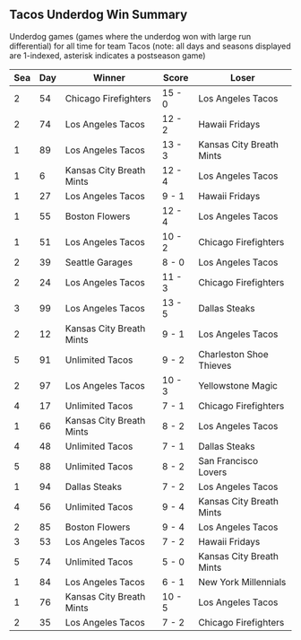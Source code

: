 ## Tacos Underdog Win Summary



Underdog games (games where the underdog won with large run differential) for all time for team Tacos (note: all days and seasons displayed are 1-indexed, asterisk indicates a postseason game)


| Sea | Day | Winner | Score | Loser | 
| ------ |------ |------ |------ |------ |
| 2 | 54 | Chicago Firefighters | 15 - 0 | Los Angeles Tacos | 
| 2 | 74 | Los Angeles Tacos | 12 - 2 | Hawaii Fridays | 
| 1 | 89 | Los Angeles Tacos | 13 - 3 | Kansas City Breath Mints | 
| 1 | 6 | Kansas City Breath Mints | 12 - 4 | Los Angeles Tacos | 
| 1 | 27 | Los Angeles Tacos | 9 - 1 | Hawaii Fridays | 
| 1 | 55 | Boston Flowers | 12 - 4 | Los Angeles Tacos | 
| 1 | 51 | Los Angeles Tacos | 10 - 2 | Chicago Firefighters | 
| 2 | 39 | Seattle Garages | 8 - 0 | Los Angeles Tacos | 
| 2 | 24 | Los Angeles Tacos | 11 - 3 | Chicago Firefighters | 
| 3 | 99 | Los Angeles Tacos | 13 - 5 | Dallas Steaks | 
| 2 | 12 | Kansas City Breath Mints | 9 - 1 | Los Angeles Tacos | 
| 5 | 91 | Unlimited Tacos | 9 - 2 | Charleston Shoe Thieves | 
| 2 | 97 | Los Angeles Tacos | 10 - 3 | Yellowstone Magic | 
| 4 | 17 | Unlimited Tacos | 7 - 1 | Chicago Firefighters | 
| 1 | 66 | Kansas City Breath Mints | 8 - 2 | Los Angeles Tacos | 
| 4 | 48 | Unlimited Tacos | 7 - 1 | Dallas Steaks | 
| 5 | 88 | Unlimited Tacos | 8 - 2 | San Francisco Lovers | 
| 1 | 94 | Dallas Steaks | 7 - 2 | Los Angeles Tacos | 
| 4 | 56 | Unlimited Tacos | 9 - 4 | Kansas City Breath Mints | 
| 2 | 85 | Boston Flowers | 9 - 4 | Los Angeles Tacos | 
| 3 | 53 | Los Angeles Tacos | 7 - 2 | Hawaii Fridays | 
| 5 | 74 | Unlimited Tacos | 5 - 0 | Kansas City Breath Mints | 
| 1 | 84 | Los Angeles Tacos | 6 - 1 | New York Millennials | 
| 1 | 76 | Kansas City Breath Mints | 10 - 5 | Los Angeles Tacos | 
| 2 | 35 | Los Angeles Tacos | 7 - 2 | Chicago Firefighters | 



